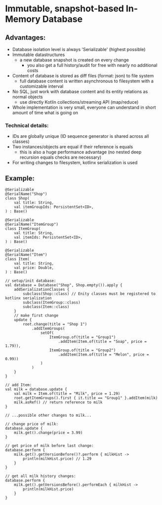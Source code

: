 # Immutable, snapshot-based In-Memory Database

## Advantages:

- Database isolation level is always 'Serializable' (highest possible)
- Immutable datastructures
  - a new database snapshot is created on every change
    - you also get a full history/audit for free with nearly no additional costs
- Content of database is stored as diff files (format: json) to file system
    - full database content is written asynchronous to filesystem with a customizable interval
- No SQL, just work with database content and its entity relations as normal objects
  - use directly Kotlin collections/streaming API (map/reduce)
- Whole implementation is very small, everyone can understand in short amount of time what is going on

### Technical details:

- IDs are globally unique (ID sequence generator is shared across all classes)
- Two instances/objects are equal if their reference is equals
    - this is also a huge performance advantage (no nested deep recursion equals checks are necessary)
- For writing changes to filesystem, kotlinx serialization is used

## Example:

    @Serializable
    @SerialName("Shop")
    class Shop(
        val title: String,
        val itemGroupIds: PersistentSet<ID>,
    ) : Base()

    @Serializable
    @SerialName("ItemGroup")
    class ItemGroup(
        val title: String,
        val itemIds: PersistentSet<ID>,
    ) : Base()

    @Serializable
    @SerialName("Item")
    class Item(
        val title: String,
        val price: Double,
    ) : Base()

    // setup/init database:
    val database = Database("Shop", Shop.empty()).apply {
        addSerializationClasses {
            subclass(Shop::class) // Enity classes must be registered to kotlinx serialization
            subclass(ItemGroup::class)
            subclass(Item::class)
        }
        // make first change
        update {
            root.change(title = "Shop 1")
                .addItemGroups(
                    setOf(
                        ItemGroup.of(title = "Group1")
                            .addItem(Item.of(title = "Soap", price = 1.79)),
                        ItemGroup.of(title = "Group2")
                            .addItem(Item.of(title = "Melon", price = 0.99))
                    )
                )
        }
    }

    // add Item:
    val milk = database.update {
        val milk = Item.of(title = "Milk", price = 1.29)
        root.getItemGroups().first { it.title == "Group1" }.addItem(milk)
        milk.asRef() // return reference to milk
    }

    // ...possible other changes to milk...

    // change price of milk:
    database.update {
        milk.get().change(price = 3.99)
    }

    // get price of milk before last change:
    database.perform {
        milk.get().getVersionBefore()?.perform { milkHist ->
            println(milkHist.price) // 1.29
        }
    }

    // get all milk history changes:
    database.perform {
        milk.get().getVersionsBefore().performEach { milkHist ->
            println(milkHist.price)
        }
    }